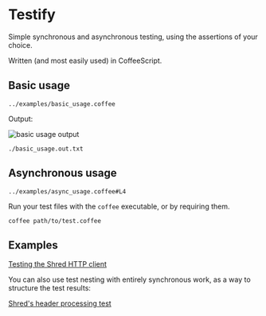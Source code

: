 # Testify

Simple synchronous and asynchronous testing, using the assertions of your choice.

Written (and most easily used) in CoffeeScript.

## Basic usage

```../examples/basic_usage.coffee```

Output:

![basic usage output](https://github.com/automatthew/testify/doc/basic_usage.png)

```./basic_usage.out.txt```

## Asynchronous usage

```../examples/async_usage.coffee#L4```


Run your test files with the `coffee` executable, or by requiring them.

    coffee path/to/test.coffee

## Examples

[Testing the Shred HTTP client](https://github.com/automatthew/shred/blob/master/test/shred_test.coffee)

You can also use test nesting with entirely synchronous work, as a way to structure the
test results:

[Shred's header processing test](https://github.com/automatthew/shred/blob/master/test/headers_test.coffee)




